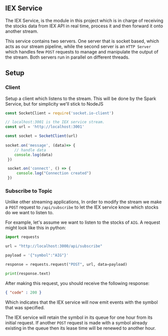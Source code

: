 ## IEX Service 
The IEX Service, is the module in this project which is in charge of receiving the stocks data from IEX API in real time, process it and then forward it onto another stream.

This service contains two servers. One server that is socket based, which acts as our stream pipeline, while the second server is an `HTTP Server` which handles few `POST` requests to manage and manipulate the output of the stream. Both servers run in parallel on different threads. 


## Setup

### Client 

Setup a client which listens to the stream. This will be done by the Spark Service, but for simplicity we'll stick to NodeJS 

```javascript
const SocketClient = require('socket.io-client')

// localhost:3001 is the IEX service stream.
const url = 'http://localhost:3001' 

const socket = SocketClient(url)
    
socket.on('message', (data)=> {
    // handle data
    console.log(data)
 })

 socket.on('connect', () => {
     console.log("Connection created")
 })
```

### Subscribe to Topic
Unlike other streaming applications, In order to modify the stream we make a `POST` request to `/api/subscribe` to let the IEX service know which stocks do we want to listen to.

For example, let's assume we want to listen to the stocks of `AIG`. A request might look like this in python:

```python
import requests

url = "http://localhost:3000/api/subscribe"

payload = '{"symbol":"AIG"}'

response = requests.request("POST", url, data=payload)

print(response.text)
```

After making this request, you should receive the following response:
```json
{ "code" : 200 }
```
Which indicates that the IEX service will now emit events with the symbol that was specified.

The IEX service will retain the symbol in its queue for one hour from its initial request. If another `POST` request is made with a symbol already existing in the queue then its lease time will be renewed to another hour.


